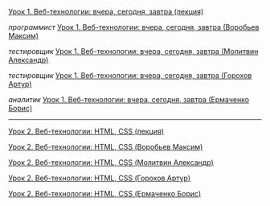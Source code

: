 [Урок 1. Веб-технологии: вчера, сегодня, завтра (лекция)](https://youtu.be/ekr0TCsYbg4)

_программист_ [Урок 1. Веб-технологии: вчера, сегодня, завтра (Воробьев Максим)](https://youtu.be/2zrb8gXv8_0)

_тестировщик_ [Урок 1. Веб-технологии: вчера, сегодня, завтра (Молитвин Александр)](https://youtu.be/f2CmcIuxa_o)

_тестировщик_ [Урок 1. Веб-технологии: вчера, сегодня, завтра (Горохов Артур)](https://youtu.be/lbk6qmFEAf8)

_аналитик_ [Урок 1. Веб-технологии: вчера, сегодня, завтра (Ермаченко Борис)](https://youtu.be/nl8CfEkvmws)

---

[Урок 2. Веб-технологии: HTML, CSS (лекция)](https://youtu.be/ReIKpnFQ4-c)

[Урок 2. Веб-технологии: HTML, CSS (Воробьев Максим)](https://youtu.be/SbEoFk0wohE)

[Урок 2. Веб-технологии: HTML, CSS (Молитвин Александр)]()

[Урок 2. Веб-технологии: HTML, CSS (Горохов Артур)]()

[Урок 2. Веб-технологии: HTML, CSS (Ермаченко Борис)]()
